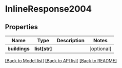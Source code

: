 # InlineResponse2004

## Properties
Name | Type | Description | Notes
------------ | ------------- | ------------- | -------------
**buildings** | **list[str]** |  | [optional] 

[[Back to Model list]](../README.md#documentation-for-models) [[Back to API list]](../README.md#documentation-for-api-endpoints) [[Back to README]](../README.md)


